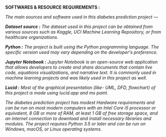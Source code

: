 **SOFTWARES & RESOURCE REQUIREMENTS :**

_The main sources and software used in this diabetes prediction project —_


_**Dataset source :** The dataset used in this project can be obtained from various
sources such as Kaggle, UCI Machine Learning Repository, or from healthcare
organizations._

_**Python :** The project is built using the Python programming language. The specific
version used may vary depending on the developer's preference._

_**Jupyter Notebook :** Jupyter Notebook is an open-source web application that allows
developers to create and share documents that contain live code, equations visualizations, and narrative text.
It is commonly used in machine learning projects and was likely used in this project as well._

_**Lucid :** Most of the graphical presentation (like- UML, DFD, flowchart) of this
project is made using lucid.app and ms paint._


_The diabetes prediction project has modest Hardware requirements and can be run
on most modern computers with an Intel Core i5 processor or equivalent, 8 GB or
more of RAM, at least 1 GB of free storage space, and an internet connection to
download and install necessary libraries and modules. The project requires Python
3.5 or later and can be run on Windows, macOS, or Linux operating systems._
